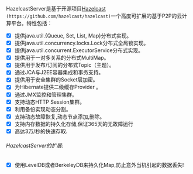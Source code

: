 HazelcastServer是基于开源项目[Hazelcast](https://github.com/hazelcast/hazelcast) `(https://github.com/hazelcast/hazelcast)`一个高度可扩展的基于P2P的云计算平台。特性包括：  
>
- [x] 提供java.util.{Queue, Set, List, Map}分布式实现。  
- [x] 提供java.util.concurrency.locks.Lock分布式全局锁实现。  
- [x] 提供java.util.concurrent.ExecutorService分布式实现。  
- [x] 提供用于一对多关系的分布式MultiMap。  
- [x] 提供用于发布/订阅的分布式Topic（主题）。  
- [x] 通过JCA与J2EE容器集成和事务支持。  
- [x] 提供用于安全集群的Socket层加密。  
- [x] 为Hibernate提供二级缓存Provider 。  
- [x] 通过JMX监控和管理集群。  
- [x] 支持动态HTTP Session集群。  
- [x] 利用备份实现动态分割。  
- [x] 支持动态故障恢复,动态节点添加,删除。  
- [x] 支持内存数据的持久化存储,保证365天的无故障运行  
- [x] 高达3万/秒的快速存取.  
>

###### HazelcastServer的扩展:
>
- [x] 使用LevelDB或者BerkeleyDB来持久化Map,防止意外当机引起的数据丢失!
